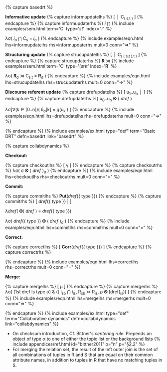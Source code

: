 <!-- Discourse dynamics -->
{% capture basedrt %}

**Informative update**
{% capture informupdatelhs %}
[ &#x23aa; C<sub>&#x27e8; s,t &#x27e9;</sub> ]
{% endcapture %}
{% capture informupdaterhs %}
*i* &#x22C2; {% include examples/sem.html term='C' type='*st*' index="*i*" %}

&lambda;&sigma;( *i*<sub>&sigma;</sub> &#x22C2; C<sub>s</sub> = *i*<sub>&sigma;</sub> )
{% endcapture %}
{% include examples/eqn.html lhs=informupdatelhs rhs=informupdaterhs mult=0 conn="&rArr;" %}

**Structuring update**
{% capture strucupdatelhs %}
[ &#x23aa; C<sub>&#x27e8; &#x27e8; s,t &#x27e9;,t &#x27e9;</sub> ]
{% endcapture %}
{% capture strucupdaterhs %}
**R** &#x22CA; {% include examples/sem.html term='C' type='(*st*)*t*' index='**R**' %}

&lambda;&sigma;( **R**<sub>&sigma;</sub> &#x22CA; C<sub>s,t</sub> = **R**<sub>&sigma;</sub> )
{% endcapture %}
{% include examples/eqn.html lhs=strucupdatelhs rhs=strucupdaterhs mult=0 conn="&rArr;" %}

**Discourse referent update**
{% capture drefupdatelhs %}
[ u<sub>1</sub>..u<sub>n</sub> &#x23aa; ]
{% endcapture %}
{% capture drefupdaterhs %}
u<sub>0</sub>..u<sub>n</sub> **&#x29c0;** &#x27e8; *dref* &#x27e9;

&lambda;&sigma;[&forall;(k &isin; [0..n])( &delta;<sub>&sigma;</sub>[k] = *g*(u<sub>k</sub> ) ]
{% endcapture %}
{% include examples/eqn.html lhs=drefupdatelhs rhs=drefupdaterhs mult=0 conn="&rArr;" %}

{% endcapture %}
{% include examples/ex.html type="def" term="Basic DRT" defn=basedrt link="basedrt" %}

{% capture collabdynamics %}

**Checkout:**

{% capture checkoutlhs %}
[ &gamma; ]
{% endcapture %}
{% capture checkoutrhs %}
&lambda;&sigma;( &sigma; **&#x29c0;** &#x27e8; *dref* &#x27e9;<sub>&sigma;</sub> )
{% endcapture %}
{% include examples/eqn.html lhs=checkoutlhs rhs=checkoutrhs mult=0 conn="=" %}

**Commit:**

{% capture commitlhs %}
**Put**(*dref*{{ type }})
{% endcapture %}
{% capture commitrhs %}
[ *dref*{{ type }} \| ]

&lambda;*dref*( **&#x29c0;**&#x27e8; *dref* &#x27e9; = *dref*{{ type }})

&lambda;&sigma;( *dref*{{ type }} **&#x29c0;** &#x27e8; *dref* &#x27e9;<sub>&sigma;</sub> )
{% endcapture %}
{% include examples/eqn.html lhs=commitlhs rhs=commitrhs mult=0 conn="=" %}

**Correct:**

{% capture correctlhs %}
[ **Corr**(*dref*{{ type }}) ]
{% endcapture %}
{% capture correctrhs %}

{% endcapture %}
{% include examples/eqn.html lhs=correctlhs rhs=correctrhs mult=0 conn="=" %}

**Merge:**

{% capture mergelhs %}
[ &mu; ]
{% endcapture %}
{% capture mergerhs %}
&lambda;&sigma;[ (1st dref is type &sigma;) &amp; (&#x27e8; i<sub>sb</sub> &#x22C2; i<sub>is</sub>, R<sub>sb</sub> &#x22CA; R<sub>is</sub>, &rho; **&#x29c0;** [dref]<sub>is</sub>&#x27e9;) ]
{% endcapture %}
{% include examples/eqn.html lhs=mergelhs rhs=mergerhs mult=0 conn="&rArr;" %}

{% endcapture %}
{% include examples/ex.html type="def" term="Collaborative dynamics" defn=collabdynamics link="collabdynamics" %}
    

<!-- Notes -->

+ On checksum introduction, Cf. Bittner's *centering rule*: Prepends an object of type &alpha; to one of either the topic list or the background lists {% include appendices/ref.html id="bittner2011" o="n" p="&#167;2.2" %}
+ For merging the relation set, the result of the left outer join is the set of all combinations of tuples in R and S that are equal on their common attribute names, in addition to tuples in R that have no matching tuples in S.
